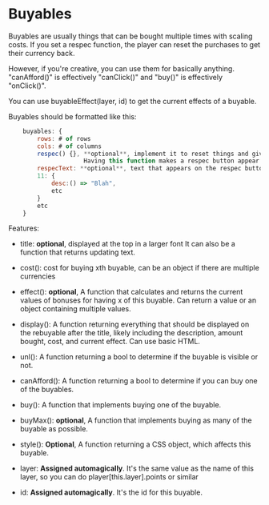 # Buyables

Buyables are usually things that can be bought multiple times with scaling costs. If you set a respec function,
the player can reset the purchases to get their currency back.

However, if you're creative, you can use them for basically anything. "canAfford()" is effectively "canClick()" and "buy()" is effectively "onClick()".

You can use buyableEffect(layer, id) to get the current effects of a buyable.

Buyables should be formatted like this:

```js
    buyables: {
        rows: # of rows
        cols: # of columns
        respec() {}, **optional**, implement it to reset things and give back your currency.
                     Having this function makes a respec button appear
        respecText: **optional**, text that appears on the respec button
        11: {
            desc:() => "Blah",
            etc
        }
        etc
    }
```

Features:

- title: **optional**, displayed at the top in a larger font
         It can also be a function that returns updating text.

- cost(): cost for buying xth buyable, can be an object if there are multiple currencies
                    
- effect(): **optional**, A function that calculates and returns the current values of bonuses
              for having x of this buyable. Can return a value or an object containing multiple values.

- display(): A function returning everything that should be displayed on the rebuyable after the title, likely
           including the description, amount bought, cost, and current effect. Can use basic HTML.

- unl(): A function returning a bool to determine if the buyable is visible or not.

- canAfford(): A function returning a bool to determine if you can buy one of the buyables.

- buy(): A function that implements buying one of the buyable. 

- buyMax(): **optional**, A function that implements buying as many of the buyable as possible.

- style(): **Optional**, A function returning a CSS object, which affects this buyable.

- layer: **Assigned automagically**. It's the same value as the name of this layer, so you can do player[this.layer].points or similar

- id: **Assigned automagically**. It's the id for this buyable.
